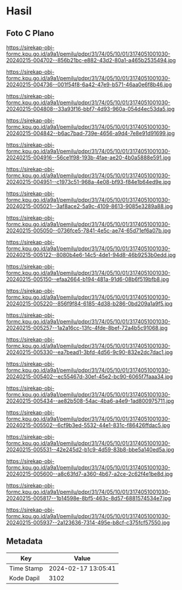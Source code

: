 # Hasil

## Foto C Plano

https://sirekap-obj-formc.kpu.go.id/a9a1/pemilu/pdpr/31/74/05/10/01/3174051001030-20240215-004702--856b21bc-e882-43d2-80a1-a465b2535494.jpg

https://sirekap-obj-formc.kpu.go.id/a9a1/pemilu/pdpr/31/74/05/10/01/3174051001030-20240215-004736--001f54f8-6a42-47e9-b571-46aa0e6f8b46.jpg

https://sirekap-obj-formc.kpu.go.id/a9a1/pemilu/pdpr/31/74/05/10/01/3174051001030-20240215-004808--33a93f16-bbf7-4d93-960a-054d4ec53da5.jpg

https://sirekap-obj-formc.kpu.go.id/a9a1/pemilu/pdpr/31/74/05/10/01/3174051001030-20240215-004842--b6ac7bad-739e-4656-a9d4-7e8e91d91699.jpg

https://sirekap-obj-formc.kpu.go.id/a9a1/pemilu/pdpr/31/74/05/10/01/3174051001030-20240215-004916--56ce1f98-193b-4fae-ae20-4b0a5888e591.jpg

https://sirekap-obj-formc.kpu.go.id/a9a1/pemilu/pdpr/31/74/05/10/01/3174051001030-20240215-004951--c1973c51-968a-4e08-bf93-f84e1b64ed9e.jpg

https://sirekap-obj-formc.kpu.go.id/a9a1/pemilu/pdpr/31/74/05/10/01/3174051001030-20240215-005021--3af8ace2-5a9c-4109-8613-9085e3289a88.jpg

https://sirekap-obj-formc.kpu.go.id/a9a1/pemilu/pdpr/31/74/05/10/01/3174051001030-20240215-005050--0736fce5-7841-4e5c-ae74-65d71ef6a07b.jpg

https://sirekap-obj-formc.kpu.go.id/a9a1/pemilu/pdpr/31/74/05/10/01/3174051001030-20240215-005122--8080b4e6-14c5-4de1-94d8-46b9253b0edd.jpg

https://sirekap-obj-formc.kpu.go.id/a9a1/pemilu/pdpr/31/74/05/10/01/3174051001030-20240215-005150--efaa2664-b194-481a-91d6-08b6f519bfb8.jpg

https://sirekap-obj-formc.kpu.go.id/a9a1/pemilu/pdpr/31/74/05/10/01/3174051001030-20240215-005220--856f9f84-6185-4d38-b286-0bd209a1a9f5.jpg

https://sirekap-obj-formc.kpu.go.id/a9a1/pemilu/pdpr/31/74/05/10/01/3174051001030-20240215-005257--1a2a16cc-13fc-4fde-8bef-72a4b5c91068.jpg

https://sirekap-obj-formc.kpu.go.id/a9a1/pemilu/pdpr/31/74/05/10/01/3174051001030-20240215-005330--ea7bead1-3bfd-4d56-9c90-832e2dc7dac1.jpg

https://sirekap-obj-formc.kpu.go.id/a9a1/pemilu/pdpr/31/74/05/10/01/3174051001030-20240215-005402--ec55467d-30ef-45e2-bc90-6065f7faaa34.jpg

https://sirekap-obj-formc.kpu.go.id/a9a1/pemilu/pdpr/31/74/05/10/01/3174051001030-20240215-005434--ae82b508-54ac-4ba6-a4e9-1ad800975711.jpg

https://sirekap-obj-formc.kpu.go.id/a9a1/pemilu/pdpr/31/74/05/10/01/3174051001030-20240215-005502--6cf9b3ed-5532-44e1-831c-f86426ffdac5.jpg

https://sirekap-obj-formc.kpu.go.id/a9a1/pemilu/pdpr/31/74/05/10/01/3174051001030-20240215-005531--42e245d2-b1c9-4d59-83b8-bbe5a140ed5a.jpg

https://sirekap-obj-formc.kpu.go.id/a9a1/pemilu/pdpr/31/74/05/10/01/3174051001030-20240215-005600--a8c63fd7-a360-4b67-a2ce-2c62f4e1be8d.jpg

https://sirekap-obj-formc.kpu.go.id/a9a1/pemilu/pdpr/31/74/05/10/01/3174051001030-20240215-005817--1b14598e-8bf5-463c-8d57-6881574534e7.jpg

https://sirekap-obj-formc.kpu.go.id/a9a1/pemilu/pdpr/31/74/05/10/01/3174051001030-20240215-005937--2a123636-7314-495e-b8cf-c375fcf57550.jpg


## Metadata

| Key        | Value               |
| ---------- | ------------------- |
| Time Stamp | 2024-02-17 13:05:41 |
| Kode Dapil | 3102                |



